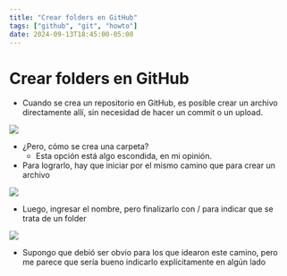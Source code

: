 ```yaml
---
title: "Crear folders en GitHub"
tags: ["github", "git", "howto"]
date: 2024-09-13T18:45:00-05:00
---
```

# Crear folders en GitHub

<TagsLinks />

- Cuando se crea un repositorio en GitHub, es posible crear un archivo directamente allí, sin necesidad de hacer un commit o un upload.

![](20240913-github-file-creation.png)

- ¿Pero, cómo se crea una carpeta?
    - Esta opción está algo escondida, en mi opinión.
- Para lograrlo, hay que iniciar por el mismo camino que para crear un archivo

![](20240913-github-folder-creation-2.png)

- Luego, ingresar el nombre, pero finalizarlo con / para indicar que se trata de un folder

![](20240913-github-folder-creation-3.png)

- Supongo que debió ser obvio para los que idearon este camino, pero me parece que sería bueno indicarlo explícitamente en algún lado